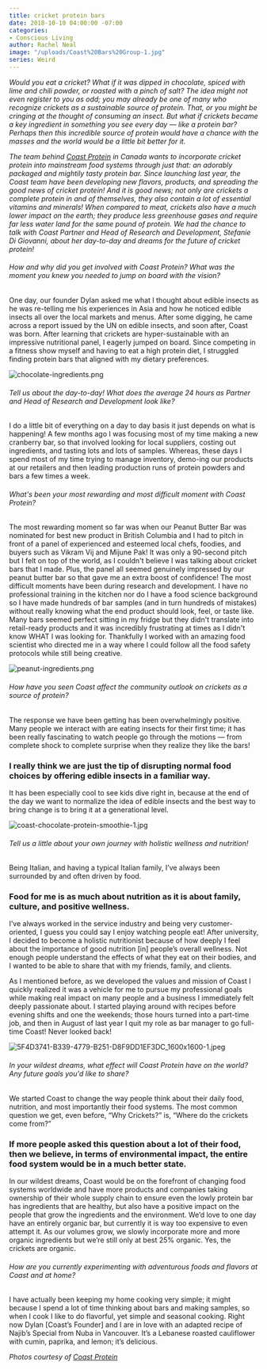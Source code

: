 ```yaml
---
title: cricket protein bars
date: 2018-10-10 04:00:00 -07:00
categories:
- Conscious Living
author: Rachel Neal
image: "/uploads/Coast%20Bars%20Group-1.jpg"
series: Weird
---
```


_Would you eat a cricket? What if it was dipped in chocolate, spiced with lime and chili powder, or roasted with a pinch of salt? The idea might not even register to you as odd; you may already be one of many who recognize crickets as a sustainable source of protein. That, or you might be cringing at the thought of consuming an insect. But what if crickets became a key ingredient in something you see every day — like a protein bar? Perhaps then this incredible source of protein would have a chance with the masses and the world would be a little bit better for it._

_The team behind [Coast Protein](https://www.coastprotein.com/) in Canada wants to incorporate cricket protein into mainstream food systems through just that: an adorably packaged and mightily tasty protein bar. Since launching last year, the Coast team have been developing new flavors, products, and spreading the good news of cricket protein! And it is good news; not only are crickets a complete protein in and of themselves, they also contain a lot of essential vitamins and minerals! When compared to meat, crickets also have a much lower impact on the earth; they produce less greenhouse gases and require far less water land for the same pound of protein. We had the chance to talk with Coast Partner and Head of Research and Development, Stefanie Di Giovanni, about her day-to-day and dreams for the future of cricket protein!_ 

###### How and why did you get involved with Coast Protein? What was the moment you knew you needed to jump on board with the vision?

One day, our founder Dylan asked me what I thought about edible insects as he was re-telling me his experiences in Asia and how he noticed edible insects all over the local markets and menus. After some digging, he came across a report issued by the UN on edible insects, and soon after, Coast was born. After learning that crickets are hyper-sustainable with an impressive nutritional panel, I eagerly jumped on board. Since competing in a fitness show myself and having to eat a high protein diet, I struggled finding protein bars that aligned with my dietary preferences.

![chocolate-ingredients.png](/uploads/chocolate-ingredients.png)

###### Tell us about the day-to-day! What does the average 24 hours as Partner and Head of Research and Development look like?

I do a little bit of everything on a day to day basis it just depends on what is happening! A few months ago I was focusing most of my time making a new cranberry bar, so that involved looking for local suppliers, costing out ingredients, and tasting lots and lots of samples. Whereas, these days I spend most of my time trying to manage inventory, demo-ing our products at our retailers and then leading production runs of protein powders and bars a few times a week.

###### What's been your most rewarding and most difficult moment with Coast Protein?

The most rewarding moment so far was when our Peanut Butter Bar was nominated for best new product in British Columbia and I had to pitch in front of a panel of experienced and esteemed local chefs, foodies, and buyers such as Vikram Vij and Mijune Pak! It was only a 90-second pitch but I felt on top of the world, as I couldn't believe I was talking about cricket bars that I made. Plus, the panel all seemed genuinely impressed by our peanut butter bar so that gave me an extra boost of confidence! The most difficult moments have been during research and development. I have no professional training in the kitchen nor do I have a food science background so I have made hundreds of bar samples (and in turn hundreds of mistakes) without really knowing what the end product should look, feel, or taste like. Many bars seemed perfect sitting in my fridge but they didn't translate into retail-ready products and it was incredibly frustrating at times as I didn't know WHAT I was looking for. Thankfully I worked with an amazing food scientist who directed me in a way where I could follow all the food safety protocols while still being creative.

![peanut-ingredients.png](/uploads/peanut-ingredients.png)

###### How have you seen Coast affect the community outlook on crickets as a source of protein?

The response we have been getting has been overwhelmingly positive. Many people we interact with are eating insects for their first time; it has been really fascinating to watch people go through the motions — from complete shock to complete surprise when they realize they like the bars! 

### I really think we are just the tip of disrupting normal food choices by offering edible insects in a familiar way. 

It has been especially cool to see kids dive right in, because at the end of the day we want to normalize the idea of edible insects and the best way to bring change is to bring it at a generational level.

![coast-chocolate-protein-smoothie-1.jpg](/uploads/coast-chocolate-protein-smoothie-1.jpg)

###### Tell us a little about your own journey with holistic wellness and nutrition!

Being Italian, and having a typical Italian family, I’ve always been surrounded by and often driven by food. 

### Food for me is as much about nutrition as it is about family, culture, and positive wellness. 

I’ve always worked in the service industry and being very customer-oriented, I guess you could say I enjoy watching people eat! After university, I decided to become a holistic nutritionist because of how deeply I feel about the importance of good nutrition [in] people’s overall wellness. Not enough people understand the effects of what they eat on their bodies, and I wanted to be able to share that with my friends, family, and clients. 

As I mentioned before, as we developed the values and mission of Coast I quickly realized it was a vehicle for me to pursue my professional goals while making real impact on many people and a business I immediately felt deeply passionate about. I started playing around with recipes before evening shifts and one the weekends; those hours turned into a part-time job, and then in August of last year I quit my role as bar manager to go full-time Coast! Never looked back!

![5F4D3741-B339-4779-B251-D8F9DD1EF3DC_1600x1600-1.jpeg](/uploads/5F4D3741-B339-4779-B251-D8F9DD1EF3DC_1600x1600-1.jpeg)

###### In your wildest dreams, what effect will Coast Protein have on the world? Any future goals you'd like to share?

We started Coast to change the way people think about their daily food, nutrition, and most importantly their food systems. The most common question we get, even before, “Why Crickets?” is, “Where do the crickets come from?” 

### If more people asked this question about a lot of their food, then we believe, in terms of environmental impact, the entire food system would be in a much better state.

In our wildest dreams, Coast would be on the forefront of changing food systems worldwide and have more products and companies taking ownership of their whole supply chain to ensure even the lowly protein bar has ingredients that are healthy, but also have a positive impact on the people that grow the ingredients and the environment. We’d love to one day have an entirely organic bar, but currently it is way too expensive to even attempt it. As our volumes grow, we slowly incorporate more and more organic ingredients but we’re still only at best 25% organic. Yes, the crickets are organic.

###### How are you currently experimenting with adventurous foods and flavors at Coast and at home?

I have actually been keeping my home cooking very simple; it might because I spend a lot of time thinking about bars and making samples, so when I cook I like to do flavorful, yet simple and seasonal cooking. Right now Dylan [Coast’s Founder] and I are in love with an adapted recipe of Najib’s Special from Nuba in Vancouver. It’s a Lebanese roasted cauliflower with cumin, paprika, and lemon; it’s delicious. 

_Photos courtesy of [Coast Protein](https://www.coastprotein.com/)_